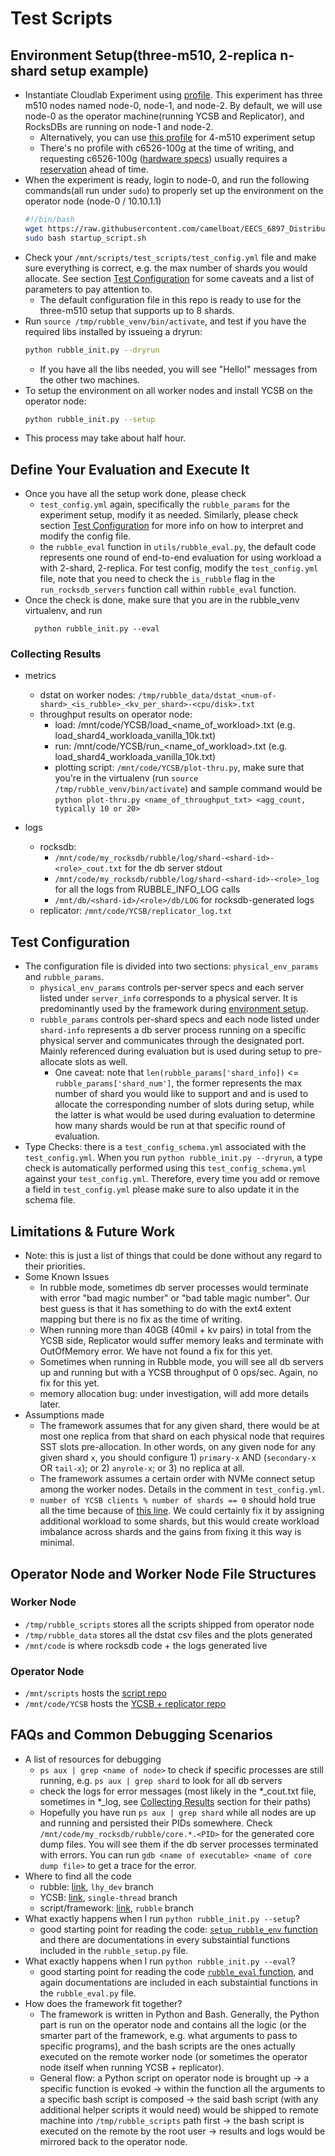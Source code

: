 # Test Scripts

## Environment Setup(three-m510, 2-replica n-shard setup example)

- Instantiate Cloudlab Experiment using [profile](https://www.cloudlab.us/manage_profile.php?action=edit&uuid=4bfc3b7b-b3f4-11eb-b1eb-e4434b2381fc). This experiment has three m510 nodes named node-0, node-1, and node-2. By default, we will use node-0 as the operator machine(running YCSB and Replicator), and RocksDBs are running on node-1 and node-2.
  - Alternatively, you can use [this profile](https://www.cloudlab.us/show-profile.php?uuid=ccd6c2b3-dace-11eb-8fd9-e4434b2381fc) for 4-m510 experiment setup
  - There's no profile with c6526-100g at the time of writing, and requesting c6526-100g ([hardware specs](https://docs.cloudlab.us/hardware.html)) usually requires a [reservation](https://www.cloudlab.us/resgroup.php) ahead of time.
- When the experiment is ready, login to node-0, and run the following commands(all run under `sudo`) to properly set up the environment on the operator node (node-0 / 10.10.1.1)
	```bash
	#!/bin/bash
	wget https://raw.githubusercontent.com/camelboat/EECS_6897_Distributed_Storage_System_Project_Scripts/rubble/test_scripts/startup_script.sh
	sudo bash startup_script.sh
	```
- Check your `/mnt/scripts/test_scripts/test_config.yml` file and make sure everything is correct, e.g. the max number of shards you would allocate. See section [Test Configuration](#test-configuration) for some caveats and a list of parameters to pay attention to.
  - The default configuration file in this repo is ready to use for the three-m510 setup that supports up to 8 shards.
- Run
`source /tmp/rubble_venv/bin/activate`, and test if you have the required libs installed by issueing a dryrun:
	```bash
	python rubble_init.py --dryrun
	```
  - If you have all the libs needed, you will see "Hello!" messages from the other two machines.
- To setup the environment on all worker nodes and install YCSB on the operator node:
	```bash
	python rubble_init.py --setup
	```
- This process may take about half hour.

## Define Your Evaluation and Execute It
- Once you have all the setup work done, please check
  - `test_config.yml` again, specifically the `rubble_params` for the experiment setup, modify it as needed. Similarly, please check section [Test Configuration](#test-configuration) for more info on how to interpret and modify the config file.
  - the `rubble_eval` function in `utils/rubble_eval.py`, the default code represents one
		round of end-to-end evaluation for using workload a with 2-shard, 2-replica. For test config, modify the `test_config.yml` file, note that you need to check the `is_rubble`
		flag in the `run_rocksdb_servers` function call within `rubble_eval` function.
- Once the check is done, make sure that you are in the rubble_venv virtualenv, and run
  ```
	python rubble_init.py --eval
	```
### Collecting Results
- metrics
	- dstat on worker nodes: `/tmp/rubble_data/dstat_<num-of-shard>_<is_rubble>_<kv_per_shard>-<cpu/disk>.txt` 
	- throughput results on operator node:
		- load: /mnt/code/YCSB/load_\<name_of_workload\>.txt (e.g. load_shard4_workloada_vanilla_10k.txt)
		- run: /mnt/code/YCSB/run_\<name_of_workload\>.txt (e.g. load_shard4_workloada_vanilla_10k.txt)
		- plotting script: `/mnt/code/YCSB/plot-thru.py`, make sure that you're in the virtualenv (run `source /tmp/rubble_venv/bin/activate`) and sample command would be `python plot-thru.py <name_of_throughput_txt> <agg_count, typically 10 or 20>`

- logs
	- rocksdb:
		- `/mnt/code/my_rocksdb/rubble/log/shard-<shard-id>-<role>_cout.txt` for the db server stdout
		- `/mnt/code/my_rocksdb/rubble/log/shard-<shard-id>-<role>_log` for all the logs from RUBBLE_INFO_LOG calls
		- `/mnt/db/<shard-id>/<role>/db/LOG` for rocksdb-generated logs
  - replicator: `/mnt/code/YCSB/replicator_log.txt`


## Test Configuration
- The configuration file is divided into two sections: `physical_env_params` and `rubble_params`.
	- `physical_env_params` controls per-server specs and each server listed under `server_info` corresponds to a physical server. It is predominantly used by the framework during [environment setup](#environment-setupthree-m510-2-replica-n-shard-setup-example).
	- `rubble_params` controls per-shard specs and each node listed under `shard-info` represents a db server process running on a specific physical server and communicates through the designated port. Mainly referenced during evaluation but is used during setup to pre-allocate slots as well.
		- One caveat: note that `len(rubble_params['shard_info])` <= `rubble_params['shard_num']`, the former represents the max number of shard you would like to support and and is used to allocate the corresponding number of slots during setup, while the latter is what would be used during evaluation to determine how many shards would be run at that specific round of evaluation.
- Type Checks: there is a `test_config_schema.yml` associated with the `test_config.yml`. When you run `python rubble_init.py --dryrun`, a type check is automatically performed using this `test_config_schema.yml` against your `test_config.yml`. Therefore, every time you add or remove a field in `test_config.yml` please make sure to also update it in the schema file.

## Limitations & Future Work
- Note: this is just a list of things that could be done without any regard to their priorities.
- Some Known Issues
  - In rubble mode, sometimes db server processes would terminate with error "bad magic number" or "bad table magic number". Our best guess is that it has something to do with the ext4 extent mapping but there is no fix as the time of writing.
  - When running more than 40GB (40mil + kv pairs) in total from the YCSB side, Replicator would suffer memory leaks and terminate with OutOfMemory error. We have not found a fix for this yet.
  - Sometimes when running in Rubble mode, you will see all db servers up and running but with a YCSB throughput of 0 ops/sec. Again, no fix for this yet.
  - memory allocation bug: under investigation, will add more details later.
- Assumptions made
  - The framework assumes that for any given shard, there would be at most one replica from that shard on each physical node that requires SST slots pre-allocation. In other words, on any given node for any given shard `x`, you should configure 1) `primary-x` AND (`secondary-x` OR `tail-x`); or 2) `anyrole-x`; or 3) no replica at all.
  - The framework assumes a certain order with NVMe connect setup among the worker nodes. Details in the comment in `test_config.yml`.
  - `number of YCSB clients % number of shards == 0` should hold true all the time because of [this line](https://github.com/cc4351/YCSB/blob/d66db9f9caae7dc5a87bd71c14ffc686d3d2324a/core/src/main/java/site/ycsb/ClientThread.java#L93). We could certainly fix it by assigning additional workload to some shards, but this would create workload imbalance across shards and the gains from fixing it this way is minimal.
  

## Operator Node and Worker Node File Structures
### Worker Node
- `/tmp/rubble_scripts` stores all the scripts shipped from operator node
- `/tmp/rubble_data` stores all the dstat csv files and the plots generated
- `/mnt/code` is where rocksdb code + the logs generated live
### Operator Node
- `/mnt/scripts` hosts the [script repo](https://github.com/camelboat/EECS_6897_Distributed_Storage_System_Project_Scripts/tree/rubble)
- `/mnt/code/YCSB` hosts the [YCSB + replicator repo](https://github.com/cc4351/YCSB/tree/single-thread)

## FAQs and Common Debugging Scenarios
- A list of resources for debugging
	- `ps aux | grep <name of node>` to check if specific processes are still running, e.g. `ps aux | grep shard` to look for all db servers
	- check the logs for error messages (most likely in the *_cout.txt file, sometimes in *_log, see [Collecting Results](#collecting-results) section for their paths)
	- Hopefully you have run `ps aux | grep shard` while all nodes are up and running and persisted their PIDs somewhere. Check `/mnt/code/my_rocksdb/rubble/core.*.<PID>` for the generated core dump files. You will see them if the db server processes terminated with errors. You can run `gdb <name of executable> <name of core dump file>` to get a trace for the error.
- Where to find all the code
	- rubble: [link](https://github.com/camelboat/my_rocksdb/tree/lhy_dev), `lhy_dev` branch
	- YCSB: [link](https://github.com/cc4351/YCSB/tree/single-thread), `single-thread` branch
	- script/framework: [link](https://github.com/camelboat/EECS_6897_Distributed_Storage_System_Project_Scripts/tree/rubble), `rubble` branch
- What exactly happens when I run `python rubble_init.py --setup`?
	- good starting point for reading the code: [`setup_rubble_env` function](https://github.com/camelboat/EECS_6897_Distributed_Storage_System_Project_Scripts/blob/5f8ea676b2bafdceb88bef4f99f080f9382062e2/test_scripts/utils/rubble_setup.py#L242) and there are documentations in every substaintial functions included in the `rubble_setup.py` file.
- What exactly happens when I run `python rubble_init.py --eval`?
	- good starting point for reading the code [`rubble_eval` function](https://github.com/camelboat/EECS_6897_Distributed_Storage_System_Project_Scripts/blob/5f8ea676b2bafdceb88bef4f99f080f9382062e2/test_scripts/utils/rubble_eval.py#L270), and again documentations are included in each substaintial functions in the `rubble_eval.py` file.
- How does the framework fit together?
	- The framework is written in Python and Bash. Generally, the Python part is run on the operator node and contains all the logic (or the smarter part of the framework, e.g. what arguments to pass to specific programs), and the bash scripts are the ones actually executed on the remote worker node (or sometimes the operator node itself when running YCSB + replicator).
	- General flow: a Python script on operator node is brought up -> a specific function is evoked -> within the function all the arguments to a specific bash script is composed -> the said bash script (with any additional helper scripts it would need) would be shipped to remote machine into `/tmp/rubble_scripts` path first -> the bash script is executed on the remote by the root user -> results and logs would be mirrored back to the operator node.

